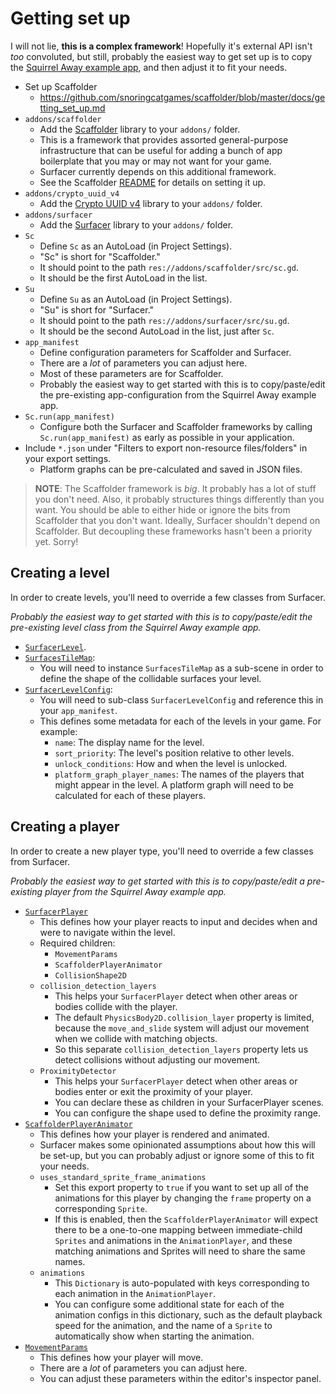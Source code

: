 # Getting set up

I will not lie, **this is a complex framework**! Hopefully it's external API isn't _too_ convoluted, but still, probably the easiest way to get set up is to copy the [Squirrel Away example app](https://github.com/snoringcatgames/squirrel-away), and then adjust it to fit your needs.

-   Set up Scaffolder
    -   https://github.com/snoringcatgames/scaffolder/blob/master/docs/getting_set_up.md
-   `addons/scaffolder`
    -   Add the [Scaffolder](https://github.com/snoringcatgames/scaffolder/) library to your `addons/` folder.
    -   This is a framework that provides assorted general-purpose infrastructure that can be useful for adding a bunch of app boilerplate that you may or may not want for your game.
    -   Surfacer currently depends on this additional framework.
    -   See the Scaffolder [README](https://github.com/snoringcatgames/scaffolder/blob/master/README.md) for details on setting it up.
-   `addons/crypto_uuid_v4`
    -   Add the [Crypto UUID v4](https://godotengine.org/asset-library/asset/748) library to your `addons/` folder.
-   `addons/surfacer`
    -   Add the [Surfacer](https://github.com/snoringcatgames/surfacer/) library to your `addons/` folder.
-   `Sc`
    -   Define `Sc` as an AutoLoad (in Project Settings).
    -   "Sc" is short for "Scaffolder."
    -   It should point to the path `res://addons/scaffolder/src/sc.gd`.
    -   It should be the first AutoLoad in the list.
-   `Su`
    -   Define `Su` as an AutoLoad (in Project Settings).
    -   "Su" is short for "Surfacer."
    -   It should point to the path `res://addons/surfacer/src/su.gd`.
    -   It should be the second AutoLoad in the list, just after `Sc`.
-   `app_manifest`
    -   Define configuration parameters for Scaffolder and Surfacer.
    -   There are a _lot_ of parameters you can adjust here.
    -   Most of these parameters are for Scaffolder.
    -   Probably the easiest way to get started with this is to copy/paste/edit the pre-existing app-configuration from the Squirrel Away example app.
-   `Sc.run(app_manifest)`
    -   Configure both the Surfacer and Scaffolder frameworks by calling `Sc.run(app_manifest)` as early as possible in your application.
-   Include `*.json` under "Filters to export non-resource files/folders" in your export settings.
    -   Platform graphs can be pre-calculated and saved in JSON files.

> **NOTE**: The Scaffolder framework is _big_. It probably has a lot of stuff you don't need. Also, it probably structures things differently than you want. You should be able to either hide or ignore the bits from Scaffolder that you don't want. Ideally, Surfacer shouldn't depend on Scaffolder. But decoupling these frameworks hasn't been a priority yet. Sorry!

## Creating a level

In order to create levels, you'll need to override a few classes from Surfacer.

_Probably the easiest way to get started with this is to copy/paste/edit the pre-existing level class from the Squirrel Away example app._

-   [`SurfacerLevel`](/src/level/surfacer_level.gd).
-   [`SurfacesTileMap`](/src/platform_graph/surfaces_tile_map.gd):
    -   You will need to instance `SurfacesTileMap` as a sub-scene in order to define the shape of the collidable surfaces your level.
-   [`SurfacerLevelConfig`](/src/config/surfacer_level_config.gd):
    -   You will need to sub-class `SurfacerLevelConfig` and reference this in your `app_manifest`.
    -   This defines some metadata for each of the levels in your game. For example:
        -   `name`: The display name for the level.
        -   `sort_priority`: The level's position relative to other levels.
        -   `unlock_conditions`: How and when the level is unlocked.
        -   `platform_graph_player_names`: The names of the players that might appear in the level. A platform graph will need to be calculated for each of these players.

## Creating a player

In order to create a new player type, you'll need to override a few classes from Surfacer.

_Probably the easiest way to get started with this is to copy/paste/edit a pre-existing player from the Squirrel Away example app._

-   [`SurfacerPlayer`](/src/player/surfacer_player.gd)
    -   This defines how your player reacts to input and decides when and were to navigate within the level.
    -   Required children:
        -   `MovementParams`
        -   `ScaffolderPlayerAnimator`
        -   `CollisionShape2D`
    -   `collision_detection_layers`
        -   This helps your `SurfacerPlayer` detect when other areas or bodies collide with the player.
        -   The default `PhysicsBody2D.collision_layer` property is limited, because the `move_and_slide` system will adjust our movement when we collide with matching objects.
        -   So this separate `collision_detection_layers` property lets us detect collisions without adjusting our movement.
    -   `ProximityDetector`
        -   This helps your `SurfacerPlayer` detect when other areas or bodies enter or exit the proximity of your player.
        -   You can declare these as children in your SurfacerPlayer scenes.
        -   You can configure the shape used to define the proximity range.
-   [`ScaffolderPlayerAnimator`](https://github.com/snoringcatgames/scaffolder/blob/master/src/player/scaffolder_player_animator.gd)
    -   This defines how your player is rendered and animated.
    -   Surfacer makes some opinionated assumptions about how this will be set-up, but you can probably adjust or ignore some of this to fit your needs.
    -   `uses_standard_sprite_frame_animations`
        -   Set this export property to `true` if you want to set up all of the animations for this player by changing the `frame` property on a corresponding `Sprite`.
        -   If this is enabled, then the `ScaffolderPlayerAnimator` will expect there to be a one-to-one mapping between immediate-child `Sprites` and animations in the `AnimationPlayer`, and these matching animations and Sprites will need to share the same names.
    -   `animations`
        -   This `Dictionary` is auto-populated with keys corresponding to each animation in the `AnimationPlayer`.
        -   You can configure some additional state for each of the animation configs in this dictionary, such as the default playback speed for the animation, and the name of a `Sprite` to automatically show when starting the animation.
-   [`MovementParams`](/src/platform_graph/edge/models/movement_params.gd)
    -   This defines how your player will move.
    -   There are a _lot_ of parameters you can adjust here.
    -   You can adjust these parameters within the editor's inspector panel.
